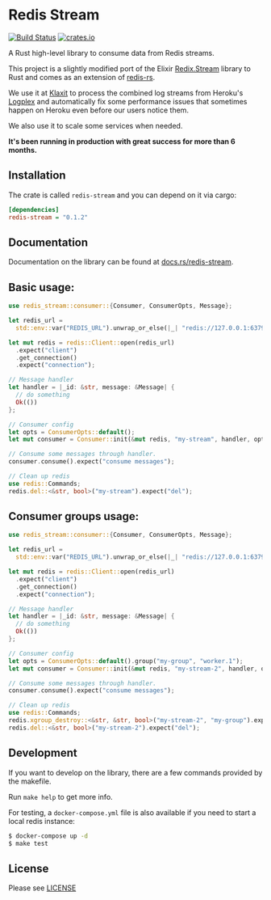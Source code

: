 # Redis Stream

[![Build Status](https://travis-ci.org/klaxit/redis-stream-rs.svg?branch=master)](https://travis-ci.org/klaxit/redis-stream-rs)
[![crates.io](http://meritbadge.herokuapp.com/redis-stream)](https://crates.io/crates/redis-stream)

A Rust high-level library to consume data from Redis streams.

This project is a slightly modified port of the Elixir
[Redix.Stream](https://github.com/compound-finance/redix_stream) library to Rust
and comes as an extension of [redis-rs](https://github.com/mitsuhiko/redis-rs).

We use it at [Klaxit](https://github.com/klaxit) to process the combined log streams from Heroku's [Logplex](https://devcenter.heroku.com/articles/logplex) and automatically fix some performance issues that sometimes happen on Heroku even before our users notice them.

We also use it to scale some services when needed.

**It's been running in production with great success for more than 6 months.**

## Installation

The crate is called `redis-stream` and you can depend on it via cargo:

```ini
[dependencies]
redis-stream = "0.1.2"
```

## Documentation

Documentation on the library can be found at
[docs.rs/redis-stream](https://docs.rs/redis-stream).

## Basic usage:

```rust
use redis_stream::consumer::{Consumer, ConsumerOpts, Message};

let redis_url =
  std::env::var("REDIS_URL").unwrap_or_else(|_| "redis://127.0.0.1:6379".to_string());

let mut redis = redis::Client::open(redis_url)
  .expect("client")
  .get_connection()
  .expect("connection");

// Message handler
let handler = |_id: &str, message: &Message| {
  // do something
  Ok(())
};

// Consumer config
let opts = ConsumerOpts::default();
let mut consumer = Consumer::init(&mut redis, "my-stream", handler, opts).expect("consumer");

// Consume some messages through handler.
consumer.consume().expect("consume messages");

// Clean up redis
use redis::Commands;
redis.del::<&str, bool>("my-stream").expect("del");
```

## Consumer groups usage:

```rust
use redis_stream::consumer::{Consumer, ConsumerOpts, Message};

let redis_url =
  std::env::var("REDIS_URL").unwrap_or_else(|_| "redis://127.0.0.1:6379".to_string());

let mut redis = redis::Client::open(redis_url)
  .expect("client")
  .get_connection()
  .expect("connection");

// Message handler
let handler = |_id: &str, message: &Message| {
  // do something
  Ok(())
};

// Consumer config
let opts = ConsumerOpts::default().group("my-group", "worker.1");
let mut consumer = Consumer::init(&mut redis, "my-stream-2", handler, opts).unwrap();

// Consume some messages through handler.
consumer.consume().expect("consume messages");

// Clean up redis
use redis::Commands;
redis.xgroup_destroy::<&str, &str, bool>("my-stream-2", "my-group").expect("xgroup destroy");
redis.del::<&str, bool>("my-stream-2").expect("del");
```

## Development

If you want to develop on the library, there are a few commands provided by the
makefile.

Run `make help` to get more info.

For testing, a `docker-compose.yml` file is also available if you need to start a local redis instance:

```sh
$ docker-compose up -d
$ make test
```
## License

Please see [LICENSE](./LICENSE)
